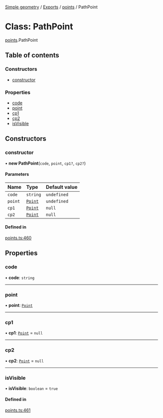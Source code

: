 [Simple geometry](../README.md) / [Exports](../modules.md) / [points](../modules/points.md) / PathPoint

# Class: PathPoint

[points](../modules/points.md).PathPoint

## Table of contents

### Constructors

- [constructor](points.PathPoint.md#constructor)

### Properties

- [code](points.PathPoint.md#code)
- [point](points.PathPoint.md#point)
- [cp1](points.PathPoint.md#cp1)
- [cp2](points.PathPoint.md#cp2)
- [isVisible](points.PathPoint.md#isvisible)

## Constructors

### constructor

• **new PathPoint**(`code`, `point`, `cp1?`, `cp2?`)

#### Parameters

| Name | Type | Default value |
| :------ | :------ | :------ |
| `code` | `string` | `undefined` |
| `point` | [`Point`](points.Point.md) | `undefined` |
| `cp1` | [`Point`](points.Point.md) | `null` |
| `cp2` | [`Point`](points.Point.md) | `null` |

#### Defined in

[points.ts:460](https://github.com/RodionNikolaev/simple-geometry/blob/42813f0/src/points.ts#L460)

## Properties

### code

• **code**: `string`

___

### point

• **point**: [`Point`](points.Point.md)

___

### cp1

• **cp1**: [`Point`](points.Point.md) = `null`

___

### cp2

• **cp2**: [`Point`](points.Point.md) = `null`

___

### isVisible

• **isVisible**: `boolean` = `true`

#### Defined in

[points.ts:461](https://github.com/RodionNikolaev/simple-geometry/blob/42813f0/src/points.ts#L461)
